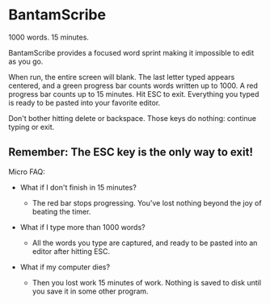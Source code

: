 # BantamScribe
1000 words. 15 minutes.

BantamScribe provides a focused word sprint making it impossible to edit as you go.

When run, the entire screen will blank. The last letter typed appears centered, and a green progress bar counts words written up to 1000. A red progress bar counts up to 15 minutes.  Hit ESC to exit. Everything you typed is ready to be pasted into your favorite editor.

Don't bother hitting delete or backspace. Those keys do nothing: continue typing or exit.

## Remember: The ESC key is the only way to exit!

Micro FAQ:

* What if I don't finish in 15 minutes? 
    - The red bar stops progressing. You've lost nothing beyond the joy of beating the timer.

* What if I type more than 1000 words? 
    - All the words you type are captured, and ready to be pasted into an editor after hitting ESC.

* What if my computer dies? 
    - Then you lost work 15 minutes of work. Nothing is saved to disk until you save it in some other program.


